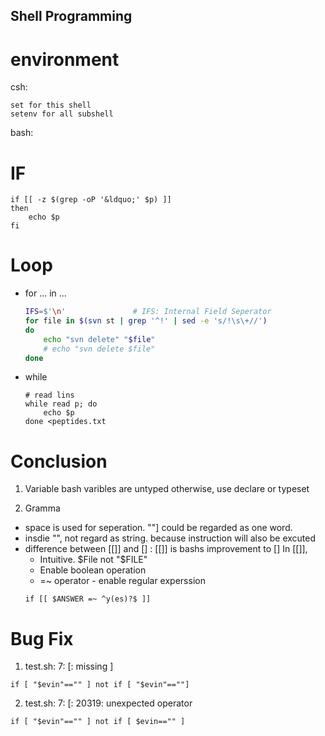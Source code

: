 Shell Programming
---
# environment
csh:
```
set for this shell
setenv for all subshell
```

bash:

# IF
```
if [[ -z $(grep -oP '&ldquo;' $p) ]]
then
    echo $p
fi
```

# Loop

+ for ... in ...
    ```bash
    IFS=$'\n'               # IFS: Internal Field Seperator
    for file in $(svn st | grep '^!' | sed -e 's/!\s\+//')
    do
        echo "svn delete" "$file"
        # echo "svn delete $file"
    done
    ```
+ while
    ```
    # read lins
    while read p; do
        echo $p
    done <peptides.txt
    ```



# Conclusion
1. Variable
bash varibles are untyped
otherwise, use declare or typeset

2. Gramma

* space is used for seperation.   ""] could be regarded as one word.
* insdie "", not regard as string. because instruction will also be excuted
* difference between [[]] and [] : [[]] is bashs improvement to []
    In [[]],
    + Intuitive. $File not "$FILE"
    + Enable boolean operation
    +  =~ operator - enable regular experssion
    ```
    if [[ $ANSWER =~ ^y(es)?$ ]]
    ```

# Bug Fix
1. test.sh: 7: [: missing ]
```
if [ "$evin"=="" ] not if [ "$evin"==""]
```

2. test.sh: 7: [: 20319: unexpected operator
```
if [ "$evin"=="" ] not if [ $evin=="" ]
```


